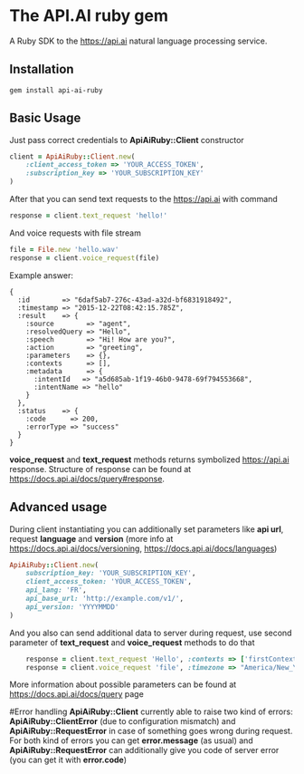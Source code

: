 # The API.AI ruby gem

A Ruby SDK to the https://api.ai natural language processing service.

## Installation
    gem install api-ai-ruby

## Basic Usage

Just pass correct credentials to **ApiAiRuby::Client** constructor

```ruby
client = ApiAiRuby::Client.new(
    :client_access_token => 'YOUR_ACCESS_TOKEN',
    :subscription_key => 'YOUR_SUBSCRIPTION_KEY'
)
```
After that you can send text requests to the https://api.ai with command

```ruby
response = client.text_request 'hello!'
```

And voice requests with file stream

```ruby
file = File.new 'hello.wav'
response = client.voice_request(file)
```

Example answer:
```
{
  :id        => "6daf5ab7-276c-43ad-a32d-bf6831918492",
  :timestamp => "2015-12-22T08:42:15.785Z",
  :result    => {
    :source        => "agent",
    :resolvedQuery => "Hello",
    :speech        => "Hi! How are you?",
    :action        => "greeting",
    :parameters    => {},
    :contexts      => [],
    :metadata      => {
      :intentId   => "a5d685ab-1f19-46b0-9478-69f794553668",
      :intentName => "hello"
    }
  },
  :status    => {
    :code      => 200,
    :errorType => "success"
  }
}
```

**voice_request** and **text_request** methods returns symbolized https://api.ai response. Structure of response can be found at https://docs.api.ai/docs/query#response.

## Advanced usage

During client instantiating you can additionally set parameters like **api url**, request **language** and **version** (more info at https://docs.api.ai/docs/versioning, https://docs.api.ai/docs/languages)

```ruby
ApiAiRuby::Client.new(
    subscription_key: 'YOUR_SUBSCRIPTION_KEY',
    client_access_token: 'YOUR_ACCESS_TOKEN',
    api_lang: 'FR',
    api_base_url: 'http://example.com/v1/',
    api_version: 'YYYYMMDD'
)
```

And you also can send additional data to server during request, use second parameter of **text_request** and **voice_request** methods to do that

```ruby
    response = client.text_request 'Hello', :contexts => ['firstContext'], :resetContexts => true
    response = client.voice_request 'file', :timezone => "America/New_York"
```
More information about possible parameters can be found at https://docs.api.ai/docs/query page

#Error handling
**ApiAiRuby::Client** currently able to raise two kind of errors: **ApiAiRuby::ClientError** (due to configuration mismatch) and **ApiAiRuby::RequestError** in case of something goes wrong during request. For both kind of errors you can get **error.message** (as usual) and **ApiAiRuby::RequestError** can additionally give you code of server error (you can get it with **error.code**)




